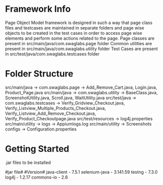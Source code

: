 # Framework Info
 Page Object Model framework is designed in such a way that page class files and testcases are maintained in separate folders and page wise objects to be created in the test cases in order to access page wise elements and perform some actions related to the page.
 Page classes are present in src/main/java/com.swaglabs.page folder
 Common utilities are present in src/main/java/com.swaglabs.utility folder
 Test Cases are present in src/test/java/com.swaglabs.testcases folder
 

# Folder Structure
src/main/java -> com.swaglabs.page      -> Add_Remove_Cart.java, Login.java, Product_Page.java 
src/main/java -> com.swaglabs.utility   -> BaseClass.java, ScreenshotUtility.java, Scroll.java, WaitUtility.java
src/test/java -> com.swaglabs.testcases -> Verify_Gridview_Checkout.java, Verify_Listview_Multiple_Products_Checkout.java, Verify_Listview_Add_Remove_Checkout.java,                                                        Verify_Product_Checkoutpage.java
src/test/resources -> log4j.properties
src/main/utility   -> logs ->  Appiumlogs.log
src/main/utility   -> Screenshots
configs            -> Configuration.properties

# Getting Started
.jar files to be installed

#jar file#        #Version#
java-client    -     7.5.1
selenium-java  -     3.141.59
testng         -     7.3.0
log4j          -     1.2.17
commons-io     -     2.6

